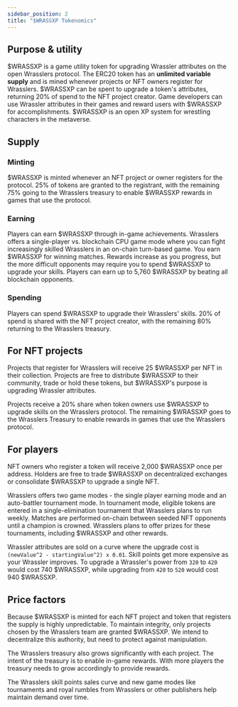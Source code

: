 ```yaml
---
sidebar_position: 2
title: "$WRASSXP Tokenomics"
---
```


## Purpose & utility

$WRASSXP is a game utility token for upgrading Wrassler attributes on the open Wrasslers protocol. The ERC20 token has an **unlimited variable supply** and is mined whenever projects or NFT owners register for Wrasslers. $WRASSXP can be spent to upgrade a token's attributes, returning 20% of spend to the NFT project creator. Game developers can use Wrassler attributes in their games and reward users with $WRASSXP for accomplishments. $WRASSXP is an open XP system for wrestling characters in the metaverse.

## Supply

### Minting

$WRASSXP is minted whenever an NFT project or owner registers for the protocol. 25% of tokens are granted to the registrant, with the remaining 75% going to the Wrasslers treasury to enable $WRASSXP rewards in games that use the protocol.

### Earning

Players can earn $WRASSXP through in-game achievements. Wrasslers offers a single-player vs. blockchain CPU game mode where you can fight increasingly skilled Wrasslers in an on-chain turn-based game. You earn $WRASSXP for winning matches. Rewards increase as you progress, but the more difficult opponents may require you to spend $WRASSXP to upgrade your skills. Players can earn up to 5,760 $WRASSXP by beating all blockchain opponents.

### Spending

Players can spend $WRASSXP to upgrade their Wrasslers' skills. 20% of spend is shared with the NFT project creator, with the remaining 80% returning to the Wrasslers treasury. 

## For NFT projects

Projects that register for Wrasslers will receive 25 $WRASSXP per NFT in their collection. Projects are free to distribute $WRASSXP to their community, trade or hold these tokens, but $WRASSXP's purpose is upgrading Wrassler attributes.

Projects receive a 20% share when token owners use $WRASSXP to upgrade skills on the Wrasslers protocol. The remaining $WRASSXP goes to the Wrasslers Treasury to enable rewards in games that use the Wrasslers protocol.

## For players

NFT owners who register a token will receive 2,000 $WRASSXP once per address. Holders are free to trade $WRASSXP on decentralized exchanges or consolidate $WRASSXP to upgrade a single NFT.

Wrasslers offers two game modes - the single player earning mode and an auto-battler tournament mode. In tournament mode, eligible tokens are entered in a single-elimination tournament that Wrasslers plans to run weekly. Matches are performed on-chain between seeded NFT opponents until a champion is crowned. Wrasslers plans to offer prizes for these tournaments, including $WRASSXP and other rewards.

Wrassler attributes are sold on a curve where the upgrade cost is `(newValue^2 - startingValue^2) x 0.01`. Skill points get more expensive as your Wrassler improves. To upgrade a Wrassler's power from `320` to `420` would cost 740 $WRASSXP, while upgrading from `420` to `520` would cost 940 $WRASSXP.


## Price factors

Because $WRASSXP is minted for each NFT project and token that registers the supply is highly unpredictable. To maintain integrity, only projects chosen by the Wrasslers team are granted $WRASSXP. We intend to decentralize this authority, but need to protect against manipulation.

The Wrasslers treasury also grows significantly with each project. The intent of the treasury is to enable in-game rewards. With more players the treasury needs to grow accordingly to provide rewards.

The Wrasslers skill points sales curve and new game modes like tournaments and royal rumbles from Wrasslers or other publishers help maintain demand over time.

